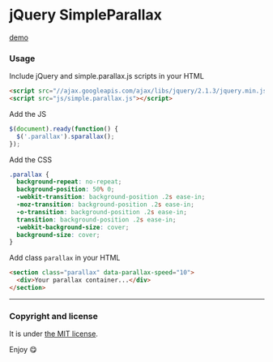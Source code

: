 jQuery SimpleParallax
=====================

[demo](https://nandomoreirame.github.io/simple.parallax/)

### Usage

Include jQuery and simple.parallax.js scripts in your HTML

```html
<script src="//ajax.googleapis.com/ajax/libs/jquery/2.1.3/jquery.min.js"></script>
<script src="js/simple.parallax.js"></script>
```

Add the JS

```js
$(document).ready(function() {
  $('.parallax').sparallax();
});
```

Add the CSS

```css
.parallax {
  background-repeat: no-repeat;
  background-position: 50% 0;
  -webkit-transition: background-position .2s ease-in;
  -moz-transition: background-position .2s ease-in;
  -o-transition: background-position .2s ease-in;
  transition: background-position .2s ease-in;
  -webkit-background-size: cover;
  background-size: cover;
}
```

Add class `parallax` in your HTML

```html
<section class="parallax" data-parallax-speed="10">
  <div>Your parallax container...</div>
</section>
```

---

### Copyright and license

It is under [the MIT license](/LICENSE).

Enjoy :yum:
